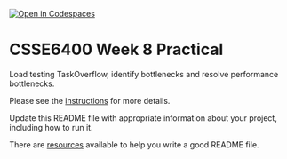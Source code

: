 [![Open in Codespaces](https://classroom.github.com/assets/launch-codespace-2972f46106e565e64193e422d61a12cf1da4916b45550586e14ef0a7c637dd04.svg)](https://classroom.github.com/open-in-codespaces?assignment_repo_id=19440591)
# CSSE6400 Week 8 Practical

Load testing TaskOverflow, identify bottlenecks and resolve performance bottlenecks.

Please see the [instructions](https://csse6400.uqcloud.net/practicals/week08) for more details.

Update this README file with appropriate information about your project,
including how to run it.

There are [resources](https://www.makeareadme.com) available to help you write a good README file.
